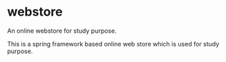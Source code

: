 # webstore
An online webstore for study purpose.

This is a spring framework based online web store which is used for study purpose.
